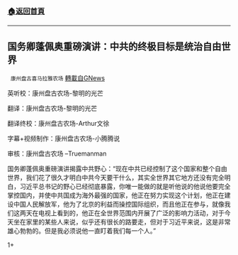###  [:house:返回首頁](https://github.com/ourhimalayas/txt)
---

## 国务卿蓬佩奥重磅演讲：中共的终极目标是统治自由世界
` 康州盘古喜马拉雅农场` [轉載自GNews](https://gnews.org/zh-hans/678348/)

英听校：康州盘古农场-黎明的光芒

翻译：康州盘古农场-黎明的光芒

翻译终校：康州盘古农场-Arthur文徐

字幕+视频制作：康州盘古农场-小腾腾说

审核：康州盘古农场 –Truemanman

国务卿蓬佩奥重磅演讲揭露中共野心：“现在中共已经控制了这个国家和整个自由世界，我们花了很久才明白中共今天要干什么，其实全世界其它地方还没有完全明白，习近平总书记的野心已经彻底暴露，你唯一能做的就是听他说的他说他要完全掌控国内，并使中共国成为海外最强的国家，他正在努力实现这个计划，他正在建设中国人民解放军，他为了北京的利益而操控国际组织，而且他正在参与，就像我们这两天在电视上看到的，他正在全世界范围内开展了广泛的影响力活动，对于今天坐在家里的某些人来说，似乎还有很长的路要走，但对于习近平来说，这是非常雄心勃勃的。但是我必须说他一直盯着我们每一个人。”



1+
